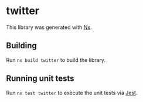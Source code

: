# twitter

This library was generated with [Nx](https://nx.dev).

## Building

Run `nx build twitter` to build the library.

## Running unit tests

Run `nx test twitter` to execute the unit tests via [Jest](https://jestjs.io).
